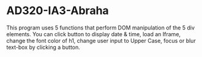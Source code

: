 # AD320-IA3-Abraha
 This program uses 5 functions that perform DOM manipulation of the 5 div elements. You can click button to display date & time, load an Iframe, change the font color of h1, change user input to Upper Case, focus or blur text-box by clicking a button.
